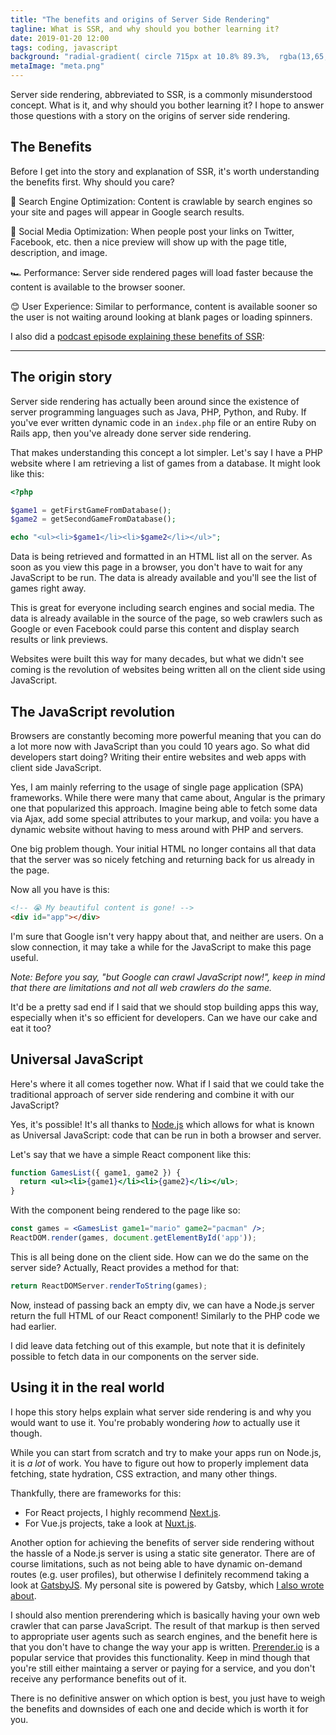 ```yaml
---
title: "The benefits and origins of Server Side Rendering"
tagline: What is SSR, and why should you bother learning it?
date: 2019-01-20 12:00
tags: coding, javascript
background: "radial-gradient( circle 715px at 10.8% 89.3%,  rgba(13,65,130,1) 5.4%, rgba(3,33,71,1) 100.2% )"
metaImage: "meta.png"
---
```


Server side rendering, abbreviated to SSR, is a commonly misunderstood concept. What is it, and why should you bother learning it? I hope to answer those questions with a story on the origins of server side rendering.

## The Benefits

Before I get into the story and explanation of SSR, it's worth understanding the benefits first. Why should you care?

🔎 Search Engine Optimization: Content is crawlable by search engines so your site and pages will appear in Google search results.

📣 Social Media Optimization: When people post your links on Twitter, Facebook, etc. then a nice preview will show up with the page title, description, and image.

🏎 Performance: Server side rendered pages will load faster because the content is available to the browser sooner.

😊 User Experience: Similar to performance, content is available sooner so the user is not waiting around looking at blank pages or loading spinners.

I also did a [podcast episode explaining these benefits of SSR](https://sunnycommutes.fm/episodes/58-benefits-of-server-side-rendering-8WXjwz):

<YouTubeEmbed id="fP7Clzkwknc" caption="Episode 58 of Sunny Commutes Podcast" />

---

## The origin story

Server side rendering has actually been around since the existence of server programming languages such as Java, PHP, Python, and Ruby. If you've ever written dynamic code in an `index.php` file or an entire Ruby on Rails app, then you've already done server side rendering.

That makes understanding this concept a lot simpler. Let's say I have a PHP website where I am retrieving a list of games from a database. It might look like this:

```php
<?php

$game1 = getFirstGameFromDatabase();
$game2 = getSecondGameFromDatabase();

echo "<ul><li>$game1</li><li>$game2</li></ul>";
```

Data is being retrieved and formatted in an HTML list all on the server. As soon as you view this page in a browser, you don't have to wait for any JavaScript to be run. The data is already available and you'll see the list of games right away.

This is great for everyone including search engines and social media. The data is already available in the source of the page, so web crawlers such as Google or even Facebook could parse this content and display search results or link previews.

Websites were built this way for many decades, but what we didn't see coming is the revolution of websites being written all on the client side using JavaScript.

## The JavaScript revolution

Browsers are constantly becoming more powerful meaning that you can do a lot more now with JavaScript than you could 10 years ago. So what did developers start doing? Writing their entire websites and web apps with client side JavaScript.

Yes, I am mainly referring to the usage of single page application (SPA) frameworks. While there were many that came about, Angular is the primary one that popularized this approach. Imagine being able to fetch some data via Ajax, add some special attributes to your markup, and voila: you have a dynamic website without having to mess around with PHP and servers.

One big problem though. Your initial HTML no longer contains all that data that the server was so nicely fetching and returning back for us already in the page.

Now all you have is this:

```html
<!-- 😭 My beautiful content is gone! -->
<div id="app"></div>
```

I'm sure that Google isn't very happy about that, and neither are users. On a slow connection, it may take a while for the JavaScript to make this page useful.

*Note: Before you say, "but Google can crawl JavaScript now!", keep in mind that there are limitations and not all web crawlers do the same.*

It'd be a pretty sad end if I said that we should stop building apps this way, especially when it's so efficient for developers. Can we have our cake and eat it too?

## Universal JavaScript

Here's where it all comes together now. What if I said that we could take the traditional approach of server side rendering and combine it with our JavaScript?

Yes, it's possible! It's all thanks to [Node.js](https://nodejs.org/) which allows for what is known as Universal JavaScript: code that can be run in both a browser and server.

Let's say that we have a simple React component like this:

```jsx
function GamesList({ game1, game2 }) {
  return <ul><li>{game1}</li><li>{game2}</li></ul>;
}
```

With the component being rendered to the page like so:

```jsx
const games = <GamesList game1="mario" game2="pacman" />;
ReactDOM.render(games, document.getElementById('app'));
```

This is all being done on the client side. How can we do the same on the server side? Actually, React provides a method for that:

```jsx
return ReactDOMServer.renderToString(games);
```

Now, instead of passing back an empty div, we can have a Node.js server return the full HTML of our React component! Similarly to the PHP code we had earlier.

I did leave data fetching out of this example, but note that it is definitely possible to fetch data in our components on the server side.

## Using it in the real world

I hope this story helps explain what server side rendering is and why you would want to use it. You're probably wondering *how* to actually use it though.

While you can start from scratch and try to make your apps run on Node.js, it is *a lot* of work. You have to figure out how to properly implement data fetching, state hydration, CSS extraction, and many other things. 

Thankfully, there are frameworks for this:

- For React projects, I highly recommend [Next.js](https://nextjs.org/).
- For Vue.js projects, take a look at [Nuxt.js](https://nuxtjs.org/).

Another option for achieving the benefits of server side rendering without the hassle of a Node.js server is using a static site generator. There are of course limitations, such as not being able to have dynamic on-demand routes (e.g. user profiles), but otherwise I definitely recommend taking a look at [GatsbyJS](https://www.gatsbyjs.org/). My personal site is powered by Gatsby, which [I also wrote about](https://sunnysingh.io/blog/revamping-personal-site-gatsby).

I should also mention prerendering which is basically having your own web crawler that can parse JavaScript. The result of that markup is then served to appropriate user agents such as search engines, and the benefit here is that you don't have to change the way your app is written. [Prerender.io](https://prerender.io/) is a popular service that provides this functionality. Keep in mind though that you're still either maintaing a server or paying for a service, and you don't receive any performance benefits out of it.

There is no definitive answer on which option is best, you just have to weigh the benefits and downsides of each one and decide which is worth it for you.
